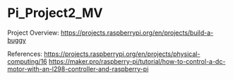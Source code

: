 
# Pi_Project2_MV

Project Overview:
https://projects.raspberrypi.org/en/projects/build-a-buggy

References:
https://projects.raspberrypi.org/en/projects/physical-computing/16
https://maker.pro/raspberry-pi/tutorial/how-to-control-a-dc-motor-with-an-l298-controller-and-raspberry-pi
